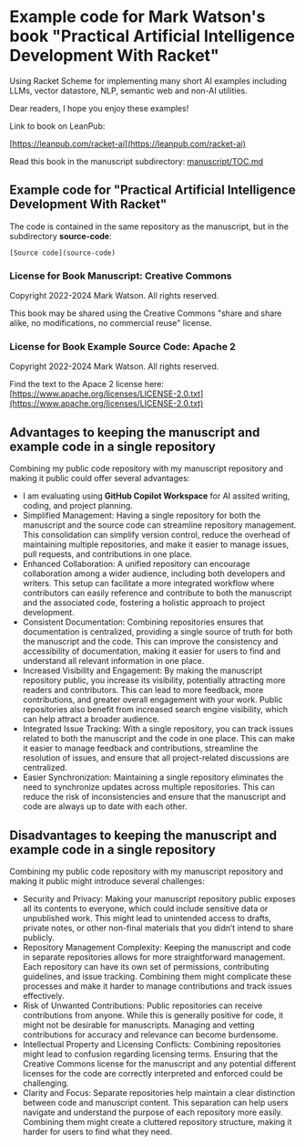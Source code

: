 # Example code for Mark Watson's book "Practical Artificial Intelligence Development With Racket"

Using Racket Scheme for implementing many short AI examples including LLMs, vector datastore, NLP, semantic web and non-AI utilities.

Dear readers, I hope you enjoy these examples!

Link to book on LeanPub:

[https://leanpub.com/racket-ai](https://leanpub.com/racket-ai)

Read this book in the manuscript subdirectory: [manuscript/TOC.md](manuscript/TOC.md)

## Example code for "Practical Artificial Intelligence Development With Racket"

The code is contained in the same repository as the manuscript, but in the subdirectory **source-code**:

    [Source code](source-code)

### License for Book Manuscript: Creative Commons

Copyright 2022-2024 Mark Watson. All rights reserved.

This book may be shared using the Creative Commons "share and share alike, no modifications, no commercial reuse" license.

### License for Book Example Source Code: Apache 2

Copyright 2022-2024 Mark Watson. All rights reserved.

Find the text to the Apace 2 license here: [https://www.apache.org/licenses/LICENSE-2.0.txt](https://www.apache.org/licenses/LICENSE-2.0.txt)


## Advantages to keeping the manuscript and example code in a single repository

Combining my public code repository with my manuscript repository and making it public could offer several advantages:

- I am evaluating using **GitHub Copilot Workspace** for AI assited writing, coding, and project planning.
- Simplified Management: Having a single repository for both the manuscript and the source code can streamline repository management. This consolidation can simplify version control, reduce the overhead of maintaining multiple repositories, and make it easier to manage issues, pull requests, and contributions in one place.
- Enhanced Collaboration: A unified repository can encourage collaboration among a wider audience, including both developers and writers. This setup can facilitate a more integrated workflow where contributors can easily reference and contribute to both the manuscript and the associated code, fostering a holistic approach to project development.
- Consistent Documentation: Combining repositories ensures that documentation is centralized, providing a single source of truth for both the manuscript and the code. This can improve the consistency and accessibility of documentation, making it easier for users to find and understand all relevant information in one place.
- Increased Visibility and Engagement: By making the manuscript repository public, you increase its visibility, potentially attracting more readers and contributors. This can lead to more feedback, more contributions, and greater overall engagement with your work. Public repositories also benefit from increased search engine visibility, which can help attract a broader audience.
- Integrated Issue Tracking: With a single repository, you can track issues related to both the manuscript and the code in one place. This can make it easier to manage feedback and contributions, streamline the resolution of issues, and ensure that all project-related discussions are centralized.
- Easier Synchronization: Maintaining a single repository eliminates the need to synchronize updates across multiple repositories. This can reduce the risk of inconsistencies and ensure that the manuscript and code are always up to date with each other.

## Disadvantages to keeping the manuscript and example code in a single repository

Combining my public code repository with my manuscript repository and making it public might introduce several challenges:

- Security and Privacy: Making your manuscript repository public exposes all its contents to everyone, which could include sensitive data or unpublished work. This might lead to unintended access to drafts, private notes, or other non-final materials that you didn’t intend to share publicly.
- Repository Management Complexity: Keeping the manuscript and code in separate repositories allows for more straightforward management. Each repository can have its own set of permissions, contributing guidelines, and issue tracking. Combining them might complicate these processes and make it harder to manage contributions and track issues effectively.
- Risk of Unwanted Contributions: Public repositories can receive contributions from anyone. While this is generally positive for code, it might not be desirable for manuscripts. Managing and vetting contributions for accuracy and relevance can become burdensome.
- Intellectual Property and Licensing Conflicts: Combining repositories might lead to confusion regarding licensing terms. Ensuring that the Creative Commons license for the manuscript and any potential different licenses for the code are correctly interpreted and enforced could be challenging.
- Clarity and Focus: Separate repositories help maintain a clear distinction between code and manuscript content. This separation can help users navigate and understand the purpose of each repository more easily. Combining them might create a cluttered repository structure, making it harder for users to find what they need.
 
